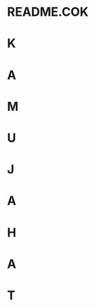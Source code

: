 # README.COK
<h1>  K<br>
  <h1>  A<br>
    <h1>  M<br>
      <h1> U<br>
        <h1>  J<br>
        <h1>  A<br>
        <h1>  H<br>
        <h1>  A<br>
        <h1>  T
